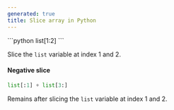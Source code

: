 ```yaml
---
generated: true
title: Slice array in Python
---
```


<div markdown="1" class="ans">
```python
list[1:2]
```
</div>

Slice the `list` variable at index 1 and 2.

#### Negative slice

```python
list[:1] + list[3:]
```

Remains after slicing the `list` variable at index 1 and 2.
